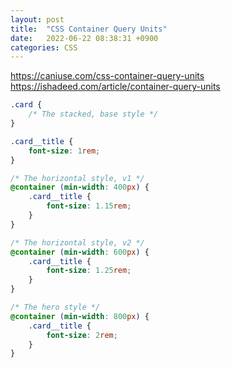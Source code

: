 ```yaml
---
layout: post
title:  "CSS Container Query Units"
date:   2022-06-22 08:38:31 +0900
categories: CSS
---
```

https://caniuse.com/css-container-query-units
https://ishadeed.com/article/container-query-units

~~~css
.card {
    /* The stacked, base style */
}

.card__title {
    font-size: 1rem;
}

/* The horizontal style, v1 */
@container (min-width: 400px) {
    .card__title {
        font-size: 1.15rem;
    }
}

/* The horizontal style, v2 */
@container (min-width: 600px) {
    .card__title {
        font-size: 1.25rem;
    }
}

/* The hero style */
@container (min-width: 800px) {
    .card__title {
        font-size: 2rem;
    }
}
~~~
